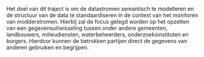 Het doel van dit traject is om de datastromen semantisch te modelleren en de structuur van de data te standaardiseren 
in de context van het monitoren van modderstromen. 
Hierbij zal de focus gelegd worden op het opzetten van een gegevensuitwisseling tussen 
onder andere gemeenten, landbouwers, milieudiensten, waterbeheerders, onderzoeksinstituten en burgers. 
Hierdoor kunnen de betrokken partijen direct de gegevens van anderen gebruiken en begrijpen.
